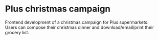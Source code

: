 <!--
  id: 2302
  slug: plus-christmas-campaign
  type: fortpolio
  content: <p>Frontend development of a christmas campaign for Plus supermarkets. Users can compose their christmas dinner and download/email/print their grocery list.</p> 
  categories: 
  tags: CSS,HTML,Javascript
  datefrom: 2013-11-01
  dateto: 2013-12-01
  incv: false
  inportfolio: false
  clients: Rhinofly
  collaboration: 
  prizes: 
  images: 
-->

# Plus christmas campaign

<p>Frontend development of a christmas campaign for Plus supermarkets. Users can compose their christmas dinner and download/email/print their grocery list.</p>

